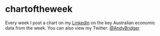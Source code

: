 # chartoftheweek
Every week I post a chart on my [LinkedIn](https://www.linkedin.com/in/andrewbridger/) on the key Australian economic data from the week. You can also view my Twitter: [@AndyBridger](https://twitter.com/AndyBridger)
